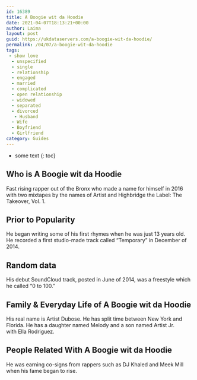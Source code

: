 ```yaml
---
id: 16389
title: A Boogie wit da Hoodie
date: 2021-04-07T18:13:21+00:00
author: Laima
layout: post
guid: https://ukdataservers.com/a-boogie-wit-da-hoodie/
permalink: /04/07/a-boogie-wit-da-hoodie
tags:
 - show love
  - unspecified
  - single
  - relationship
  - engaged
  - married
  - complicated
  - open relationship
  - widowed
  - separated
  - divorced
   - Husband
  - Wife
  - Boyfriend
  - Girlfriend
category: Guides
---
```


* some text
{: toc}


## Who is A Boogie wit da Hoodie
                  
                  
                  
Fast rising rapper out of the Bronx who made a name for himself in 2016 with two mixtapes by the names of Artist and Highbridge the Label: The Takeover, Vol. 1.
                  
              
            
              
            
                
                
                
## Prior to Popularity
                  
                  
                  
He began writing some of his first rhymes when he was just 13 years old. He recorded a first studio-made track called &#8220;Temporary&#8221; in December of 2014.
                  
              
            
              
            
                
                
                
## Random data
                  
                  
                  
His debut SoundCloud track, posted in June of 2014, was a freestyle which he called &#8220;0 to 100.&#8221;
                  
              
            
              
            
                
                
                
## Family & Everyday Life of A Boogie wit da Hoodie
                  
                  
                  
His real name is Artist Dubose. He has split time between New York and Florida. He has a daughter named Melody and a son named Artist Jr. with Ella Rodriguez.
                  
              
            
              
            
                
                
                
## People Related With A Boogie wit da Hoodie
                  
                  
                  
He was earning co-signs from rappers such as DJ Khaled and Meek Mill when his fame began to rise.
                  
              
            
              
            
                
              
            
              
              
            
            
              
            
          
          
          
